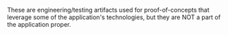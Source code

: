 These are engineering/testing artifacts used for proof-of-concepts that leverage some of the application's technologies, but they are NOT a part of the application proper.
